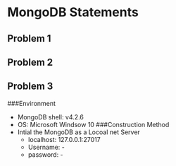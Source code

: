 # MongoDB Statements
## Problem 1
## Problem 2
## Problem 3
###Environment
- MongoDB shell: v4.2.6
- OS: Microsoft Windsow 10
###Construction Method
- Intial the MongoDB as a Locoal net Server
  - localhost: 127.0.0.1:27017
  - Username: - 
  - password: -

